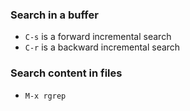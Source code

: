 ### Search in a buffer

- `C-s` is a forward incremental search
- `C-r` is a backward incremental search


### Search content in files


- `M-x rgrep` 